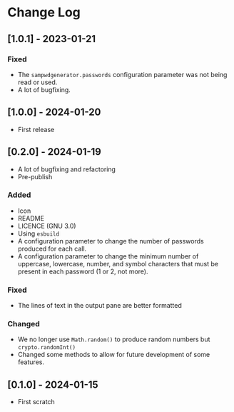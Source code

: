 # Change Log

<!--
--- EXAMPLE:

## [major.minor.patch] - yyyy-mm-dd

### Added

- An add

### Fixed
### Changed
### Removed

---

## [TODO]

- Before releasing
  1. [ ] Check for the `<globals.ts>.$$debugging` value. It must be `false`.
  2. [ ] Update the version number into <package.json>.version

---

## [Unreleased]

### Added

- A suit of mocha tests.

-->

## [1.0.1] - 2023-01-21

### Fixed

- The `sampwdgenerator.passwords` configuration parameter was not being read or
  used.
- A lot of bugfixing.

## [1.0.0] - 2024-01-20

- First release

## [0.2.0] - 2024-01-19

- A lot of bugfixing and refactoring
- Pre-publish

### Added

- Icon
- README
- LICENCE (GNU 3.0)
- Using `esbuild`
- A configuration parameter to change the number of passwords produced for each
  call.
- A configuration parameter to change the minimum number of uppercase,
  lowercase, number, and symbol characters that must be present in each password
  (1 or 2, not more).

### Fixed

- The lines of text in the output pane are better formatted

### Changed

- We no longer use `Math.random()` to produce random numbers but
  `crypto.randomInt()`
- Changed some methods to allow for future development of some features.

## [0.1.0] - 2024-01-15

- First scratch
